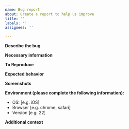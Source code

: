 ```yaml
---
name: Bug report
about: Create a report to help us improve
title: ''
labels: ''
assignees: ''

---
```


**Describe the bug** <br>
<!-- A clear and concise description of what the bug is.-->

**Necessary information** <br>
<!-- 1.Please provide the content of the package.json file <br>
2.Please provide the content of the yarn.lock or package lock.json file based on the package manager you are using-->

**To Reproduce** <br>
<!-- Steps to reproduce the behavior:-->

**Expected behavior** <br>
<!-- A clear and concise description of what you expected to happen.-->

**Screenshots** <br>
<!-- If applicable, add screenshots to help explain your problem.-->

**Environment (please complete the following information):** <br>
 - OS: [e.g. iOS]
 - Browser [e.g. chrome, safari]
 - Version [e.g. 22]

**Additional context** <br>
<!-- Add any other context about the problem here.-->